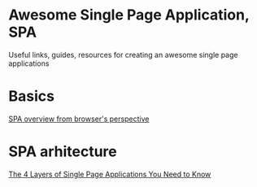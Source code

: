 # Awesome Single Page Application, SPA
Useful links, guides, resources for creating an awesome single page applications

# Basics
[SPA overview from browser's perspective](https://blog.pshrmn.com/entry/how-single-page-applications-work/)

# SPA arhitecture
[The 4 Layers of Single Page Applications You Need to Know](https://hackernoon.com/architecting-single-page-applications-b842ea633c2e "Blog post")
